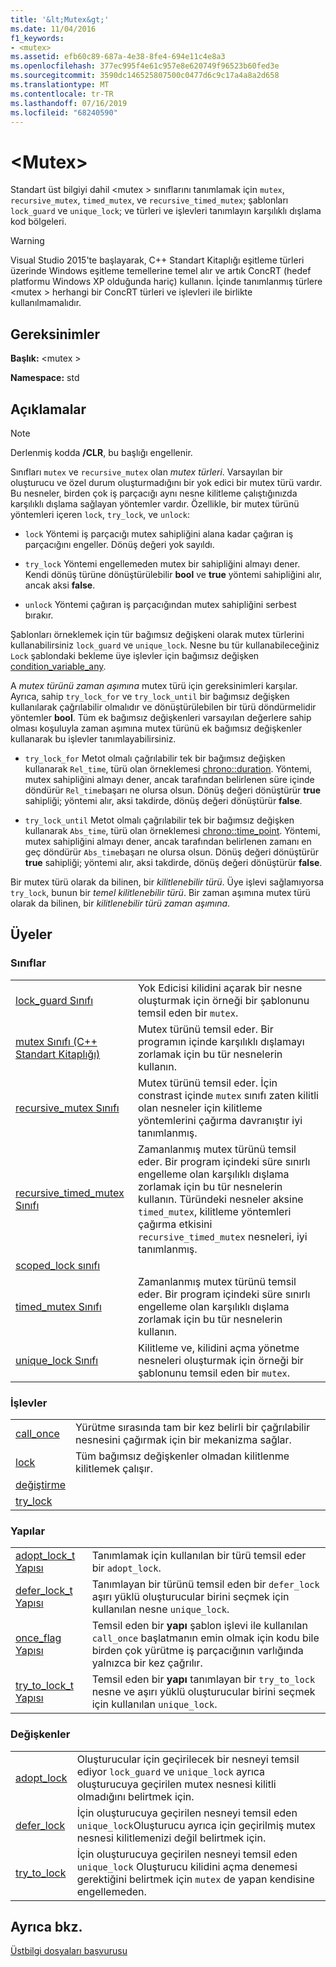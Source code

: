 ```yaml
---
title: '&lt;Mutex&gt;'
ms.date: 11/04/2016
f1_keywords:
- <mutex>
ms.assetid: efb60c89-687a-4e38-8fe4-694e11c4e8a3
ms.openlocfilehash: 377ec995f4e61c957e8e620749f96523b60fed3e
ms.sourcegitcommit: 3590dc146525807500c0477d6c9c17a4a8a2d658
ms.translationtype: MT
ms.contentlocale: tr-TR
ms.lasthandoff: 07/16/2019
ms.locfileid: "68240590"
---
```

# <a name="ltmutexgt"></a>&lt;Mutex&gt;

Standart üst bilgiyi dahil \<mutex > sınıflarını tanımlamak için `mutex`, `recursive_mutex`, `timed_mutex`, ve `recursive_timed_mutex`; şablonları `lock_guard` ve `unique_lock`; ve türleri ve işlevleri tanımlayın karşılıklı dışlama kod bölgeleri.

> [!WARNING]
> Visual Studio 2015'te başlayarak, C++ Standart Kitaplığı eşitleme türleri üzerinde Windows eşitleme temellerine temel alır ve artık ConcRT (hedef platformu Windows XP olduğunda hariç) kullanın. İçinde tanımlanmış türlere \<mutex > herhangi bir ConcRT türleri ve işlevleri ile birlikte kullanılmamalıdır.

## <a name="requirements"></a>Gereksinimler

**Başlık:** \<mutex >

**Namespace:** std

## <a name="remarks"></a>Açıklamalar

> [!NOTE]
> Derlenmiş kodda **/CLR**, bu başlığı engellenir.

Sınıfları `mutex` ve `recursive_mutex` olan *mutex türleri*. Varsayılan bir oluşturucu ve özel durum oluşturmadığını bir yok edici bir mutex türü vardır. Bu nesneler, birden çok iş parçacığı aynı nesne kilitleme çalıştığınızda karşılıklı dışlama sağlayan yöntemler vardır. Özellikle, bir mutex türünü yöntemleri içeren `lock`, `try_lock`, ve `unlock`:

- `lock` Yöntemi iş parçacığı mutex sahipliğini alana kadar çağıran iş parçacığını engeller. Dönüş değeri yok sayıldı.

- `try_lock` Yöntemi engellemeden mutex bir sahipliğini almayı dener. Kendi dönüş türüne dönüştürülebilir **bool** ve **true** yöntemi sahipliğini alır, ancak aksi **false**.

- `unlock` Yöntemi çağıran iş parçacığından mutex sahipliğini serbest bırakır.

Şablonları örneklemek için tür bağımsız değişkeni olarak mutex türlerini kullanabilirsiniz `lock_guard` ve `unique_lock`. Nesne bu tür kullanabileceğiniz `Lock` şablondaki bekleme üye işlevler için bağımsız değişken [condition_variable_any](../standard-library/condition-variable-any-class.md).

A *mutex türünü zaman aşımına* mutex türü için gereksinimleri karşılar. Ayrıca, sahip `try_lock_for` ve `try_lock_until` bir bağımsız değişken kullanılarak çağrılabilir olmalıdır ve dönüştürülebilen bir türü döndürmelidir yöntemler **bool**. Tüm ek bağımsız değişkenleri varsayılan değerlere sahip olması koşuluyla zaman aşımına mutex türünü ek bağımsız değişkenler kullanarak bu işlevler tanımlayabilirsiniz.

- `try_lock_for` Metot olmalı çağrılabilir tek bir bağımsız değişken kullanarak `Rel_time`, türü olan örneklemesi [chrono::duration](../standard-library/duration-class.md). Yöntemi, mutex sahipliğini almayı dener, ancak tarafından belirlenen süre içinde döndürür `Rel_time`başarı ne olursa olsun. Dönüş değeri dönüştürür **true** sahipliği; yöntemi alır, aksi takdirde, dönüş değeri dönüştürür **false**.

- `try_lock_until` Metot olmalı çağrılabilir tek bir bağımsız değişken kullanarak `Abs_time`, türü olan örneklemesi [chrono::time_point](../standard-library/time-point-class.md). Yöntemi, mutex sahipliğini almayı dener, ancak tarafından belirlenen zamanı en geç döndürür `Abs_time`başarı ne olursa olsun. Dönüş değeri dönüştürür **true** sahipliği; yöntemi alır, aksi takdirde, dönüş değeri dönüştürür **false**.

Bir mutex türü olarak da bilinen, bir *kilitlenebilir türü*. Üye işlevi sağlamıyorsa `try_lock`, bunun bir *temel kilitlenebilir türü*. Bir zaman aşımına mutex türü olarak da bilinen, bir *kilitlenebilir türü zaman aşımına*.

## <a name="members"></a>Üyeler

### <a name="classes"></a>Sınıflar

|||
|-|-|
|[lock_guard Sınıfı](../standard-library/lock-guard-class.md)|Yok Edicisi kilidini açarak bir nesne oluşturmak için örneği bir şablonunu temsil eden bir `mutex`.|
|[mutex Sınıfı (C++ Standart Kitaplığı)](../standard-library/mutex-class-stl.md)|Mutex türünü temsil eder. Bir programın içinde karşılıklı dışlamayı zorlamak için bu tür nesnelerin kullanın.|
|[recursive_mutex Sınıfı](../standard-library/recursive-mutex-class.md)|Mutex türünü temsil eder. İçin constrast içinde `mutex` sınıfı zaten kilitli olan nesneler için kilitleme yöntemlerini çağırma davranıştır iyi tanımlanmış.|
|[recursive_timed_mutex Sınıfı](../standard-library/recursive-timed-mutex-class.md)|Zamanlanmış mutex türünü temsil eder. Bir program içindeki süre sınırlı engelleme olan karşılıklı dışlama zorlamak için bu tür nesnelerin kullanın. Türündeki nesneler aksine `timed_mutex`, kilitleme yöntemleri çağırma etkisini `recursive_timed_mutex` nesneleri, iyi tanımlanmış.|
|[scoped_lock sınıfı](../standard-library/scoped-lock-class.md)||
|[timed_mutex Sınıfı](../standard-library/timed-mutex-class.md)|Zamanlanmış mutex türünü temsil eder. Bir program içindeki süre sınırlı engelleme olan karşılıklı dışlama zorlamak için bu tür nesnelerin kullanın.|
|[unique_lock Sınıfı](../standard-library/unique-lock-class.md)|Kilitleme ve, kilidini açma yönetme nesneleri oluşturmak için örneği bir şablonunu temsil eden bir `mutex`.|

### <a name="functions"></a>İşlevler

|||
|-|-|
|[call_once](../standard-library/mutex-functions.md#call_once)|Yürütme sırasında tam bir kez belirli bir çağrılabilir nesnesini çağırmak için bir mekanizma sağlar.|
|[lock](../standard-library/mutex-functions.md#lock)|Tüm bağımsız değişkenler olmadan kilitlenme kilitlemek çalışır.|
|[değiştirme](../standard-library/mutex-functions.md#swap)||
|[try_lock](../standard-library/mutex-functions.md#try_lock)||

### <a name="structs"></a>Yapılar

|||
|-|-|
|[adopt_lock_t Yapısı](../standard-library/adopt-lock-t-structure.md)|Tanımlamak için kullanılan bir türü temsil eder bir `adopt_lock`.|
|[defer_lock_t Yapısı](../standard-library/defer-lock-t-structure.md)|Tanımlayan bir türünü temsil eden bir `defer_lock` aşırı yüklü oluşturucular birini seçmek için kullanılan nesne `unique_lock`.|
|[once_flag Yapısı](../standard-library/once-flag-structure.md)|Temsil eden bir **yapı** şablon işlevi ile kullanılan `call_once` başlatmanın emin olmak için kodu bile birden çok yürütme iş parçacığının varlığında yalnızca bir kez çağrılır.|
|[try_to_lock_t Yapısı](../standard-library/try-to-lock-t-structure.md)|Temsil eden bir **yapı** tanımlayan bir `try_to_lock` nesne ve aşırı yüklü oluşturucular birini seçmek için kullanılan `unique_lock`.|

### <a name="variables"></a>Değişkenler

|||
|-|-|
|[adopt_lock](../standard-library/mutex-functions.md#adopt_lock)|Oluşturucular için geçirilecek bir nesneyi temsil ediyor `lock_guard` ve `unique_lock` ayrıca oluşturucuya geçirilen mutex nesnesi kilitli olmadığını belirtmek için.|
|[defer_lock](../standard-library/mutex-functions.md#defer_lock)|İçin oluşturucuya geçirilen nesneyi temsil eden `unique_lock`Oluşturucu ayrıca için geçirilmiş mutex nesnesi kilitlemenizi değil belirtmek için.|
|[try_to_lock](../standard-library/mutex-functions.md#try_to_lock)|İçin oluşturucuya geçirilen nesneyi temsil eden `unique_lock` Oluşturucu kilidini açma denemesi gerektiğini belirtmek için `mutex` de yapan kendisine engellemeden.|

## <a name="see-also"></a>Ayrıca bkz.

[Üstbilgi dosyaları başvurusu](../standard-library/cpp-standard-library-header-files.md)<br/>
